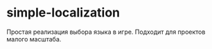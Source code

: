 # simple-localization
 Простая реализация выбора языка в игре. Подходит для проектов малого масштаба.
